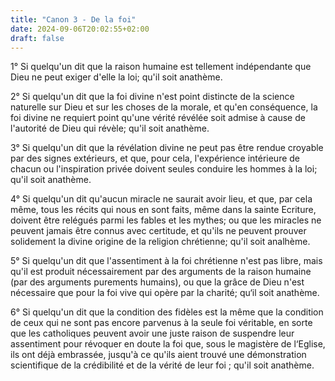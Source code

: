 ```yaml
---
title: "Canon 3 - De la foi"
date: 2024-09-06T20:02:55+02:00
draft: false
---
```



1° Si quelqu'un dit que la raison humaine est tellement indépendante que Dieu ne peut exiger d'elle la loi; qu'il soit anathème.

2° Si quelqu'un dit que la foi divine n'est point distincte de la science naturelle sur Dieu et sur les choses de la morale, et qu'en conséquence, la foi divine ne requiert point qu'une vérité révélée soit admise à cause de l'autorité de Dieu qui révèle; qu'il soit anathème.

3° Si quelqu'un dit que la révélation divine ne peut pas être rendue croyable par des signes extérieurs, et que, pour cela, l'expérience intérieure de chacun ou l'inspiration privée doivent seules conduire les hommes à la loi; qu'il soit anathème.

4° Si quelqu'un dit qu'aucun miracle ne saurait avoir lieu, et que, par cela même, tous les récits qui nous en sont faits, même dans la sainte Ecriture, doivent être relégués parmi les fables et les mythes; ou que les miracles ne peuvent jamais être connus avec certitude, et qu'ils ne peuvent prouver solidement la divine origine de la religion chrétienne; qu'il soit analhème.

5° Si quelqu'un dit que l'assentiment à la foi chrétienne n'est pas libre, mais qu'il est produit nécessairement par des arguments de la raison humaine (par des arguments purements humains), ou que la grâce de Dieu n'est nécessaire que pour la foi vive qui opère par la charité; qu‘il soit anathème.

6° Si quelqu'un dit que la condition des fidèles est la même que la condition de ceux qui ne sont pas encore parvenus à la seule foi véritable, en sorte que les catholiques peuvent avoir une juste raison de suspendre leur assentiment pour révoquer en doute la foi que, sous le magistère de l‘Eglise, ils ont déjà embrassée, jusqu'à ce qu'ils aient trouvé une démonstration scientifique de la crédibilité et de la vérité de leur foi ; qu'il soit anathème.

